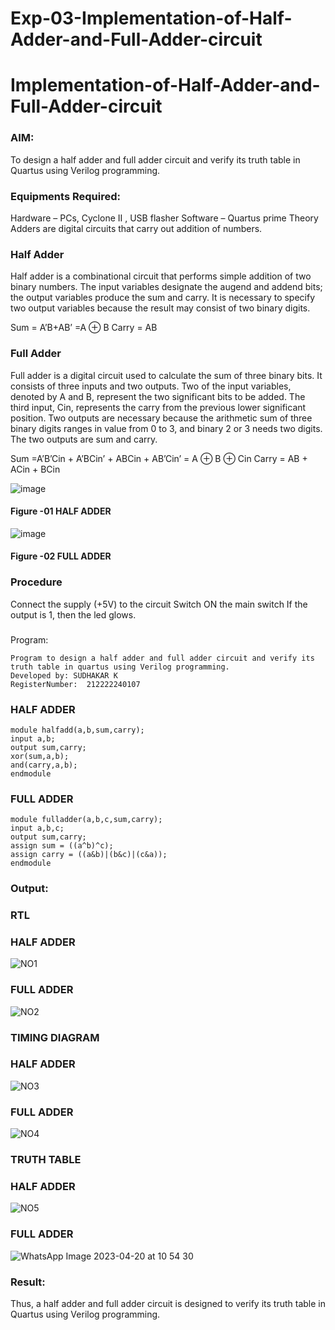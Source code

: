 # Exp-03-Implementation-of-Half-Adder-and-Full-Adder-circuit

# Implementation-of-Half-Adder-and-Full-Adder-circuit
### AIM:
To design a half adder and full adder circuit and verify its truth table in Quartus using Verilog programming.

### Equipments Required:
Hardware – PCs, Cyclone II , USB flasher
Software – Quartus prime
Theory
Adders are digital circuits that carry out addition of numbers.

### Half Adder
Half adder is a combinational circuit that performs simple addition of two binary numbers. The input variables designate the augend and addend bits; the output variables produce the sum and carry. It is necessary to specify two output variables because the result may consist of two binary digits.

Sum = A’B+AB’ =A ⊕ B Carry = AB

### Full Adder
Full adder is a digital circuit used to calculate the sum of three binary bits. It consists of three inputs and two outputs. Two of the input variables, denoted by A and B, represent the two significant bits to be added. The third input, Cin, represents the carry from the previous lower significant position. Two outputs are necessary because the arithmetic sum of three binary digits ranges in value from 0 to 3, and binary 2 or 3 needs two digits. The two outputs are sum and carry.

Sum =A’B’Cin + A’BCin’ + ABCin + AB’Cin’ = A ⊕ B ⊕ Cin Carry = AB + ACin + BCin

 ![image](https://user-images.githubusercontent.com/36288975/163552156-a13e5a56-c638-4110-97d9-8896907c8d25.png)

#### Figure -01 HALF ADDER 


![image](https://user-images.githubusercontent.com/36288975/163552057-b3547877-6d07-45b4-b7e0-bcfebfad9e1d.png)

#### Figure -02 FULL ADDER 

### Procedure

Connect the supply (+5V) to the circuit
Switch ON the main switch
If the output is 1, then the led glows.
### 
Program:
```
Program to design a half adder and full adder circuit and verify its truth table in quartus using Verilog programming.
Developed by: SUDHAKAR K
RegisterNumber:  212222240107
```
### HALF ADDER
```
module halfadd(a,b,sum,carry);
input a,b;
output sum,carry;
xor(sum,a,b);
and(carry,a,b);
endmodule
```
### FULL ADDER
```
module fulladder(a,b,c,sum,carry);
input a,b,c;
output sum,carry;
assign sum = ((a^b)^c);
assign carry = ((a&b)|(b&c)|(c&a));
endmodule
```

### Output:
### RTL

### HALF ADDER

![NO1](https://user-images.githubusercontent.com/118622513/233264505-5311fde1-c967-4610-83dd-88b24b9a093c.png)

### FULL ADDER
![NO2](https://user-images.githubusercontent.com/118622513/233264560-41479cbc-80c2-42e5-9e94-67d7b4009927.png)


### TIMING DIAGRAM
### HALF ADDER
![NO3](https://user-images.githubusercontent.com/118622513/233264661-2614d8aa-2591-44c6-acd4-a3ac8b7df523.png)

### FULL ADDER

![NO4](https://user-images.githubusercontent.com/118622513/233266514-96e58bb5-7909-478f-b919-927dd88fac0e.png)


### TRUTH TABLE 
### HALF ADDER
![NO5](https://user-images.githubusercontent.com/118622513/233264782-11fe8787-b613-433f-8380-519080f16174.png)

### FULL ADDER

![WhatsApp Image 2023-04-20 at 10 54 30](https://user-images.githubusercontent.com/118622513/233266114-92620015-471a-45ba-b24f-f26aae3d6945.jpg)





### Result:
Thus, a half adder and full adder circuit is designed to verify its truth table in Quartus using Verilog programming.
